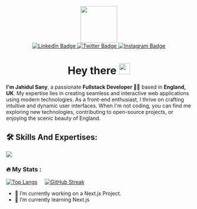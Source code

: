 <div id="header" align="center">
  <img src="https://media.giphy.com/media/M9gbBd9nbDrOTu1Mqx/giphy.gif" width="100"/><br>
  <div id="badges">
    <a href="https://www.linkedin.com/in/jahidul-sany/">
      <img src="https://img.shields.io/badge/LinkedIn-blue?style=for-the-badge&logo=linkedin&logoColor=white" alt="LinkedIn Badge"/>
    </a>
    <a href="https://x.com/Jahidul__Sany">
      <img src="https://img.shields.io/badge/Twitter-blue?style=for-the-badge&logo=twitter&logoColor=white" alt="Twitter Badge"/>
    </a>
    <a href="https://www.instagram.com/jahidul.sany/">
      <img src="https://img.shields.io/badge/Instagram-blue?style=for-the-badge&logo=instagram&logoColor=white" alt="Instagram Badge"/>
    </a>
 </div>
 <div>
  <h1>Hey there <img src="https://media.giphy.com/media/hvRJCLFzcasrR4ia7z/giphy.gif" width="30px"/></h1>
 </div>
</div>

<strong>I'm Jahidul Sany</strong>, a passionate <strong>Fullstack Developer 👨‍💻</strong> based in <strong>England, UK</strong>.
My expertise lies in creating seamless and interactive web applications using modern technologies. 
As a front-end enthusiast, I thrive on crafting intuitive and dynamic user interfaces. When I'm not coding, you can find me exploring new technologies, contributing to open-source projects, or enjoying the scenic beauty of England.

<h2>🛠️ Skills And Expertises:</h2>
<p align="left">
  <a href="https://skillicons.dev">
    <img src="https://skillicons.dev/icons?i=html,bootstrap,tailwindcss,js,ts,react,redux,nextjs,nodejs,expressjs,mongodb,firebase,figma,git&theme=light" />
  </a>
</p>

### 🔥 My Stats :

[![Top Langs](https://github-readme-stats.vercel.app/api/top-langs/?username=JahidulSany&layout=compact&theme=vision-friendly-dark)](https://github.com/anuraghazra/github-readme-stats) &nbsp; &nbsp;
[![GitHub Streak](http://github-readme-streak-stats.herokuapp.com?user=JahidulSany&theme=dark&background=000000)](https://git.io/streak-stats)


- 🔭 I’m currently working on a Next.js Project.
- 🌱 I’m currently learning Next.js

